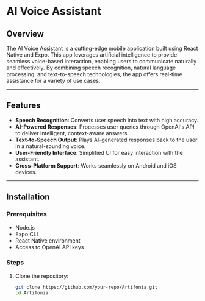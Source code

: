 # AI Voice Assistant

## Overview
The AI Voice Assistant is a cutting-edge mobile application built using React Native and Expo. This app leverages artificial intelligence to provide seamless voice-based interaction, enabling users to communicate naturally and effectively. By combining speech recognition, natural language processing, and text-to-speech technologies, the app offers real-time assistance for a variety of use cases.

---

## Features
- **Speech Recognition**: Converts user speech into text with high accuracy.
- **AI-Powered Responses**: Processes user queries through OpenAI's API to deliver intelligent, context-aware answers.
- **Text-to-Speech Output**: Plays AI-generated responses back to the user in a natural-sounding voice.
- **User-Friendly Interface**: Simplified UI for easy interaction with the assistant.
- **Cross-Platform Support**: Works seamlessly on Android and iOS devices.

---

## Installation

### Prerequisites
- Node.js
- Expo CLI
- React Native environment
- Access to OpenAI API keys

### Steps
1. Clone the repository:
   ```bash
   git clone https://github.com/your-repo/Artifonia.git
   cd Artifonia
